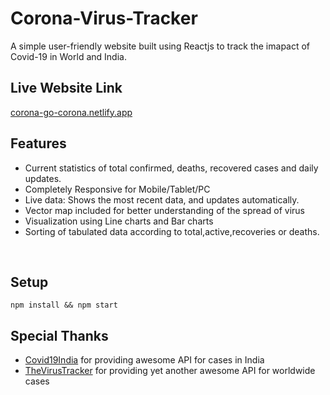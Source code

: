 # Corona-Virus-Tracker

A simple user-friendly website built using Reactjs to track the imapact of Covid-19 in World and India.
<br>
<h2>Live Website Link</h2>
<a href="https://corona-go-corona.netlify.app/">corona-go-corona.netlify.app</a>
<br>
<h2>Features</h2>
<ul>
  <li>Current statistics of total confirmed, deaths, recovered cases and daily updates.</li>
  <li>Completely Responsive for Mobile/Tablet/PC</li>
  <li>Live data: Shows the most recent data, and updates automatically.</li>
  <li>Vector map included for better understanding of the spread of virus</li>
  <li>Visualization using Line charts and Bar charts</li>
  <li>Sorting of tabulated data according to total,active,recoveries or deaths.</li>
</ul>
<br>
<h2>Setup</h2>
<code>npm install && npm start</code>
<br>
<h2>Special Thanks</h2>
<ul>
  <li><a href="https://api.covid19india.org">Covid19India</a> for providing awesome API for cases in India</li>
  <li><a href="https://www.thevirustracker.com/api">TheVirusTracker</a> for providing yet another awesome API for worldwide cases</li>
</ul>
